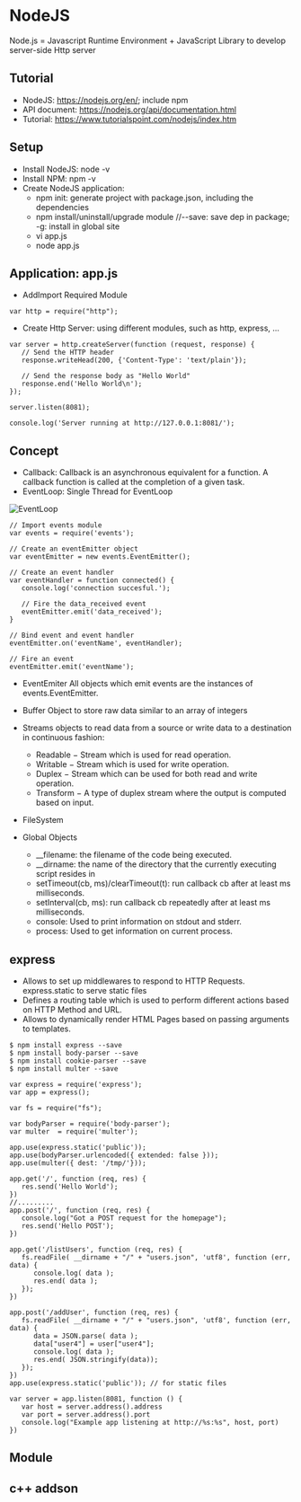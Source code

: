 # NodeJS
Node.js = Javascript Runtime Environment + JavaScript Library to develop server-side Http server

## Tutorial
- NodeJS: https://nodejs.org/en/; include npm
- API document: https://nodejs.org/api/documentation.html
- Tutorial: https://www.tutorialspoint.com/nodejs/index.htm

## Setup
- Install NodeJS:  node -v
- Install NPM: npm -v
- Create NodeJS application:  
    - npm init: generate project with package.json, including the dependencies
    - npm install/uninstall/upgrade module //--save: save dep in package; -g: install in global site
    - vi app.js
    - node app.js

## Application: app.js
- AddImport Required Module
```
var http = require("http");
```
- Create Http Server: using different modules, such as http, express, ...
```
var server = http.createServer(function (request, response) {
   // Send the HTTP header 
   response.writeHead(200, {'Content-Type': 'text/plain'});
   
   // Send the response body as "Hello World"
   response.end('Hello World\n');
});

server.listen(8081);

console.log('Server running at http://127.0.0.1:8081/');
```
## Concept
- Callback:
Callback is an asynchronous equivalent for a function. A callback function is called at the completion of a given task.
- EventLoop: Single Thread for EventLoop

![EventLoop](https://www.tutorialspoint.com/nodejs/images/event_loop.jpg)
```
// Import events module
var events = require('events');

// Create an eventEmitter object
var eventEmitter = new events.EventEmitter();

// Create an event handler
var eventHandler = function connected() {
   console.log('connection succesful.');
  
   // Fire the data_received event 
   eventEmitter.emit('data_received');
}

// Bind event and event handler
eventEmitter.on('eventName', eventHandler);

// Fire an event 
eventEmitter.emit('eventName');
```

- EventEmiter
All objects which emit events are the instances of events.EventEmitter.

- Buffer
Object to store raw data similar to an array of integers

- Streams 
objects to read data from a source or write data to a destination in continuous fashion:
    - Readable − Stream which is used for read operation.
    - Writable − Stream which is used for write operation.
    - Duplex − Stream which can be used for both read and write operation.
    - Transform − A type of duplex stream where the output is computed based on input.
- FileSystem
- Global Objects
    - \_\_filename: the filename of the code being executed.
    - \_\_dirname: the name of the directory that the currently executing script resides in
    - setTimeout(cb, ms)/clearTimeout(t): run callback cb after at least ms milliseconds.
    - setInterval(cb, ms): run callback cb repeatedly after at least ms milliseconds.
    - console: Used to print information on stdout and stderr.
    - process: Used to get information on current process.

## express
- Allows to set up middlewares to respond to HTTP Requests. express.static to serve static files
- Defines a routing table which is used to perform different actions based on HTTP Method and URL.
- Allows to dynamically render HTML Pages based on passing arguments to templates.
```
$ npm install express --save
$ npm install body-parser --save
$ npm install cookie-parser --save
$ npm install multer --save

var express = require('express');
var app = express();

var fs = require("fs");

var bodyParser = require('body-parser');
var multer  = require('multer');

app.use(express.static('public'));
app.use(bodyParser.urlencoded({ extended: false }));
app.use(multer({ dest: '/tmp/'}));

app.get('/', function (req, res) {
   res.send('Hello World');
})
//.........
app.post('/', function (req, res) {
   console.log("Got a POST request for the homepage");
   res.send('Hello POST');
})

app.get('/listUsers', function (req, res) {
   fs.readFile( __dirname + "/" + "users.json", 'utf8', function (err, data) {
      console.log( data );
      res.end( data );
   });
})

app.post('/addUser', function (req, res) {   
   fs.readFile( __dirname + "/" + "users.json", 'utf8', function (err, data) {
      data = JSON.parse( data );
      data["user4"] = user["user4"];
      console.log( data );
      res.end( JSON.stringify(data));
   });
})
app.use(express.static('public')); // for static files

var server = app.listen(8081, function () {
   var host = server.address().address
   var port = server.address().port   
   console.log("Example app listening at http://%s:%s", host, port)
})
```

## Module


## c++ addson
